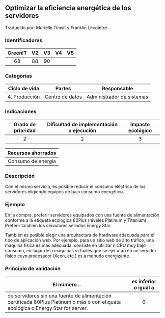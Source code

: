 ## Optimizar la eficiencia energética de los servidores

Traducido por: Murielle Timsit y Franklin Lecointre

### Identificadores

| GreenIT | V2  | V3  | V4  | V5  |
| :-----: | :-: | :-: | :-: | :-: |
|   68    | 88  | 90  |     |     |

### Categorías

| Ciclo de vida |     Partes      |        Responsable        |
| :-----------: | :-------------: | :-----------------------: |
| 4. Producción | Centro de datos | Administrador de sistemas |

### Indicaciones

| Grado de prioridad | Dificultad de implementación o ejecución | Impacto ecológico |
| :----------------: | :--------------------------------------: | :---------------: |
|         2          |                    2                     |         3         |

| Recursos ahorrados |
| :----------------: |
| Consumo de energía |

### Descripción

Con el mismo servicio, es posible reducir el consumo eléctrico de los servidores eligiendo equipos de bajo consumo energético.

### Ejemplo

En la compra, preferir servidores equipados con una fuente de alimentación conforme a la etiqueta ecológica 80Plus (niveles Platinum y Titanium). Preferir también los servidores sellados Energy Star.

También es posible elegir una arquitectura de hardware adecuada para el tipo de aplicación web. Por ejemplo, para un sitio web de alto tráfico, una maquina física es más adecuada: consiste en utilizar n CPU muy bajo consumo, en lugar de n máquinas virtuales que se ejecutan en un servidor físico cuyo procesador (Xeon, etc.) es a menudo energizante.

### Principio de validación

| El número ..                                                                                                                      | es inferior o igual a |
| --------------------------------------------------------------------------------------------------------------------------------- | :-------------------: |
| de servidores sin una fuente de alimentación certificada 80Plus Platinum o más o con etiqueta ecológica o Energy Star for server. |           0           |
